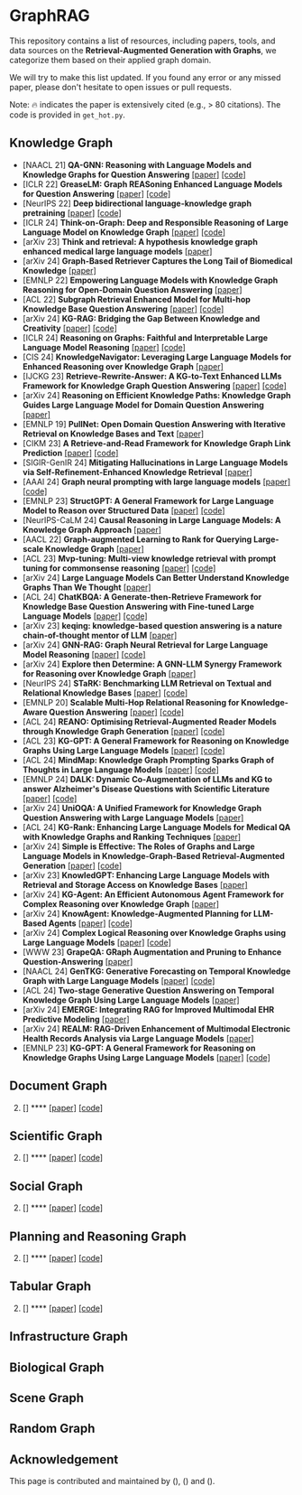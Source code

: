# GraphRAG
 
 This repository contains a list of resources, including papers, tools, and data sources on the **Retrieval-Augmented Generation with Graphs**, we categorize them based on their applied graph domain.
 
 We will try to make this list updated. If you found any error or any missed paper, please don't hesitate to open issues or pull requests.
 
 Note: :fire: indicates the paper is extensively cited (e.g., > 80 citations). The code is provided in `get_hot.py`.

## Knowledge Graph
- [NAACL 21] **QA-GNN: Reasoning with Language Models and Knowledge Graphs for Question Answering** [[paper]](https://arxiv.org/abs/2104.06378) [[code]](https://github.com/michiyasunaga/qagnn)
- [ICLR 22] **GreaseLM: Graph REASoning Enhanced Language Models for Question Answering** [[paper]](https://arxiv.org/abs/2201.08860) [[code]](https://github.com/snap-stanford/GreaseLM)
- [NeurIPS 22] **Deep bidirectional language-knowledge graph pretraining** [[paper]](https://arxiv.org/abs/2210.09338) [[code]](https://github.com/michiyasunaga/dragon)
- [ICLR 24] **Think-on-Graph: Deep and Responsible Reasoning of Large Language Model on Knowledge Graph** [[paper]](https://arxiv.org/abs/2307.07697) [[code]](https://github.com/IDEA-FinAI/ToG)
- [arXiv 23] **Think and retrieval: A hypothesis knowledge graph enhanced medical large language models** [[paper]](https://arxiv.org/abs/2312.15883)
- [arXiv 24] **Graph-Based Retriever Captures the Long Tail of Biomedical Knowledge** [[paper]](https://arxiv.org/abs/2402.12352)
- [EMNLP 22] **Empowering Language Models with Knowledge Graph Reasoning for Open-Domain Question Answering** [[paper]](https://arxiv.org/abs/2211.08380)
- [ACL 22] **Subgraph Retrieval Enhanced Model for Multi-hop Knowledge Base Question Answering** [[paper]](https://arxiv.org/abs/2202.13296) [[code]](https://github.com/RUCKBReasoning/SubgraphRetrievalKBQA)
- [arXiv 24] **KG-RAG: Bridging the Gap Between Knowledge and Creativity** [[paper]](https://arxiv.org/abs/2405.12035) [[code]](https://dsanmart.github.io/KG-RAG/)
- [ICLR 24] **Reasoning on Graphs: Faithful and Interpretable Large Language Model Reasoning** [[paper]](https://arxiv.org/abs/2310.01061) [[code]](https://github.com/RManLuo/reasoning-on-graphs)
- [CIS 24] **KnowledgeNavigator: Leveraging Large Language Models for Enhanced Reasoning over Knowledge Graph** [[paper]](https://arxiv.org/abs/2312.15880)
- [IJCKG 23] **Retrieve-Rewrite-Answer: A KG-to-Text Enhanced LLMs Framework for Knowledge Graph Question Answering** [[paper]](https://arxiv.org/pdf/2309.11206) [[code]](https://github.com/wuyike2000/Retrieve-Rewrite-Answer)
- [arXiv 24] **Reasoning on Efficient Knowledge Paths: Knowledge Graph Guides Large Language Model for Domain Question Answering** [[paper]](https://arxiv.org/abs/2404.10384)
- [EMNLP 19] **PullNet: Open Domain Question Answering with Iterative Retrieval on Knowledge Bases and Text** [[paper]](https://aclanthology.org/D19-1242/)
- [CIKM 23] **A Retrieve-and-Read Framework for Knowledge Graph Link Prediction** [[paper]](https://arxiv.org/abs/2212.09724) [[code]](https://github.com/OSU-NLP-Group/KG-R3/)
- [SIGIR-GenIR 24] **Mitigating Hallucinations in Large Language Models via Self-Refinement-Enhanced Knowledge Retrieval** [[paper]](https://arxiv.org/abs/2405.06545)
- [AAAI 24] **Graph neural prompting with large language models** [[paper]](https://ojs.aaai.org/index.php/AAAI/article/view/29875) [[code]](https://github.com/meettyj/GNP)
- [EMNLP 23] **StructGPT: A General Framework for Large Language Model to Reason over Structured Data** [[paper]](https://aclanthology.org/2023.emnlp-main.574/) [[code]](https://github.com/RUCAIBox/StructGPT)
- [NeurIPS-CaLM 24] **Causal Reasoning in Large Language Models: A Knowledge Graph Approach** [[paper]](https://openreview.net/forum?id=xzeiWXOxBu)
- [AACL 22] **Graph-augmented Learning to Rank for Querying Large-scale Knowledge Graph** [[paper]](https://arxiv.org/abs/2111.10541)
- [ACL 23] **Mvp-tuning: Multi-view knowledge retrieval with prompt tuning for commonsense reasoning** [[paper]](https://aclanthology.org/2023.acl-long.750/) [[code]](https://github.com/kochsnow/MVP-Tuning/)
- [arXiv 24] **Large Language Models Can Better Understand Knowledge Graphs Than We Thought** [[paper]](https://arxiv.org/abs/2402.11541)
- [ACL 24] **ChatKBQA: A Generate-then-Retrieve Framework for Knowledge Base Question Answering with Fine-tuned Large Language Models** [[paper]](https://aclanthology.org/2024.findings-acl.122/) [[code]](https://github.com/LHRLAB/ChatKBQA)
- [arXiv 23] **keqing: knowledge-based question answering is a nature chain-of-thought mentor of LLM** [[paper]](https://arxiv.org/abs/2401.00426)
- [arXiv 24] **GNN-RAG: Graph Neural Retrieval for Large Language Model Reasoning** [[paper]](https://arxiv.org/abs/2405.20139) [[code]](https://github.com/cmavro/GNN-RAG)
- [arXiv 24] **Explore then Determine: A GNN-LLM Synergy Framework for Reasoning over Knowledge Graph** [[paper]](https://arxiv.org/abs/2406.01145)
- [NeurIPS 24] **STaRK: Benchmarking LLM Retrieval on Textual and Relational Knowledge Bases** [[paper]](https://arxiv.org/abs/2404.13207) [[code]](https://stark.stanford.edu/)
- [EMNLP 20] **Scalable Multi-Hop Relational Reasoning for Knowledge-Aware Question Answering** [[paper]](https://arxiv.org/abs/2005.00646) [[code]](https://github.com/INK-USC/MHGRN)
- [ACL 24] **REANO: Optimising Retrieval-Augmented Reader Models through Knowledge Graph Generation** [[paper]](https://aclanthology.org/2024.acl-long.115/) [[code]](https://github.com/jyfang6/REANO)
- [ACL 23] **KG-GPT: A General Framework for Reasoning on Knowledge Graphs Using Large Language Models** [[paper]](https://arxiv.org/abs/2310.11220) [[code]](https://github.com/jiho283/KG-GPT)
- [ACL 24] **MindMap: Knowledge Graph Prompting Sparks Graph of Thoughts in Large Language Models** [[paper]](https://arxiv.org/abs/2308.09729) [[code]](https://github.com/wyl-willing/MindMap)
- [EMNLP 24] **DALK: Dynamic Co-Augmentation of LLMs and KG to answer Alzheimer's Disease Questions with Scientific Literature** [[paper]](https://arxiv.org/abs/2405.04819) [[code]](https://github.com/David-Li0406/DALK)
- [arXiv 24] **UniOQA: A Unified Framework for Knowledge Graph Question Answering with Large Language Models** [[paper]](https://arxiv.org/abs/2406.02110)
- [ACL 24] **KG-Rank: Enhancing Large Language Models for Medical QA with Knowledge Graphs and Ranking Techniques** [[paper]](https://aclanthology.org/2024.bionlp-1.13/)
- [arXiv 24] **Simple is Effective: The Roles of Graphs and Large Language Models in Knowledge-Graph-Based Retrieval-Augmented Generation** [[paper]](https://arxiv.org/abs/2410.20724) [[code]](https://github.com/Graph-COM/SubgraphRAG)
- [arXiv 23] **KnowledGPT: Enhancing Large Language Models with Retrieval and Storage Access on Knowledge Bases** [[paper]](https://arxiv.org/abs/2308.11761)
- [arXiv 24] **KG-Agent: An Efficient Autonomous Agent Framework for Complex Reasoning over Knowledge Graph** [[paper]](https://arxiv.org/abs/2402.11163)
- [arXiv 24] **KnowAgent: Knowledge-Augmented Planning for LLM-Based Agents** [[paper]](https://arxiv.org/abs/2403.03101) [[code]](https://github.com/zjunlp/KnowAgent)
- [arXiv 24] **Complex Logical Reasoning over Knowledge Graphs using Large Language Models** [[paper]](https://arxiv.org/abs/2305.01157) [[code]](https://github.com/Akirato/LLM-KG-Reasoning)
- [WWW 23] **GrapeQA: GRaph Augmentation and Pruning to Enhance Question-Answering** [[paper]](https://arxiv.org/abs/2303.12320)
- [NAACL 24] **GenTKG: Generative Forecasting on Temporal Knowledge Graph with Large Language Models** [[paper]](https://arxiv.org/abs/2310.07793) [[code]](https://github.com/mayhugotong/GenTKG)
- [ACL 24] **Two-stage Generative Question Answering on Temporal Knowledge Graph Using Large Language Models** [[paper]](https://arxiv.org/abs/2402.16568)
- [arXiv 24] **EMERGE: Integrating RAG for Improved Multimodal EHR Predictive Modeling** [[paper]](https://arxiv.org/abs/2406.00036)
- [arXiv 24] **REALM: RAG-Driven Enhancement of Multimodal Electronic Health Records Analysis via Large Language Models** [[paper]](https://arxiv.org/abs/2402.07016)
- [EMNLP 23] **KG-GPT: A General Framework for Reasoning on Knowledge Graphs Using Large Language Models** [[paper]](https://arxiv.org/abs/2310.11220) [[code]](https://github.com/jiho283/KG-GPT)
   
## Document Graph
2. [] **** [[paper]]() [[code]]()

## Scientific Graph
2. [] **** [[paper]]() [[code]]()

## Social Graph
2. [] **** [[paper]]() [[code]]()

## Planning and Reasoning Graph
2. [] **** [[paper]]() [[code]]()

## Tabular Graph
2. [] **** [[paper]]() [[code]]()

## Infrastructure Graph

## Biological Graph

## Scene Graph

## Random Graph

 
 
 ## Acknowledgement
 
 This page is contributed and maintained by []()(), []()() and []()().
